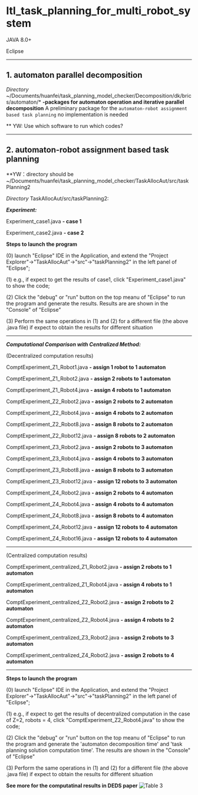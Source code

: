 # ltl_task_planning_for_multi_robot_system

JAVA 8.0+

Eclipse

***
## 1. automaton parallel decomposition

_Directory_ ~/Documents/huanfei/task_planning_model_checker/Decomposition/dk/brics/automaton/* 
**-packages for automaton operation and iterative parallel decomposition**
A preliminary package for the `automaton-robot assignment based task planning` no implementation is needed

** YW: Use which software to run which codes?

***
## 2. automaton-robot assignment based task planning
**YW：directory should be ~/Documents/huanfei/task_planning_model_checker/TaskAllocAut/src/taskPlanning2 

_Directory_ TaskAllocAut/src/taskPlanning2:

_**Experiment:**_

Experiment_case1.java **- case 1**

Experiment_case2.java **- case 2**

**Steps to launch the program** 

(0) launch "Eclipse" IDE in the Application, and extend the "Project Explorer"->"TaskAllocAut"->"src"->"taskPlanning2" in the left panel of "Eclipse";

(1) e.g., if expect to get the results of case1, click "Experiment_case1.java" to show the code;

(2) Click the "debug" or "run" button on the top meanu of "Eclipse" to run the program and generate the results. Results are are shown in the "Console" of "Eclipse"

(3) Perform the same operations in (1) and (2) for a different file (the above .java file) if expect to obtain the results for different situation

--------------------------------------------------------

_**Computational Comparison with Centralized Method:**_

(Decentralized computation results)

ComptExperiment_Z1_Robot1.java 
**- assign 1 robot to 1 automaton**

ComptExperiment_Z1_Robot2.java 
**- assign 2 robots to 1 automaton**

ComptExperiment_Z1_Robot4.java 
**- assign 4 robots to 1 automaton**

ComptExperiment_Z2_Robot2.java
**- assign 2 robots to 2 automaton**

ComptExperiment_Z2_Robot4.java
**- assign 4 robots to 2 automaton**

ComptExperiment_Z2_Robot8.java 
**- assign 8 robots to 2 automaton**

ComptExperiment_Z2_Robot12.java 
**- assign 8 robots to 2 automaton**

ComptExperiment_Z3_Robot2.java 
**- assign 2 robots to 3 automaton**

ComptExperiment_Z3_Robot4.java 
**- assign 4 robots to 3 automaton**

ComptExperiment_Z3_Robot8.java 
**- assign 8 robots to 3 automaton**

ComptExperiment_Z3_Robot12.java
**- assign 12 robots to 3 automaton**

ComptExperiment_Z4_Robot2.java 
**- assign 2 robots to 4 automaton**

ComptExperiment_Z4_Robot4.java 
**- assign 4 robots to 4 automaton**

ComptExperiment_Z4_Robot8.java 
**- assign 8 robots to 4 automaton**

ComptExperiment_Z4_Robot12.java 
**- assign 12 robots to 4 automaton**

ComptExperiment_Z4_Robot16.java
**- assign 12 robots to 4 automaton**

-------------------------------------------

(Centralized computation results)

ComptExperiment_centralized_Z1_Robot2.java 
**- assign 2 robots to 1 automaton**

ComptExperiment_centralized_Z1_Robot4.java 
**- assign 4 robots to 1 automaton**

ComptExperiment_centralized_Z2_Robot2.java 
**- assign 2 robots to 2 automaton**

ComptExperiment_centralized_Z2_Robot4.java 
**- assign 4 robots to 2 automaton**

ComptExperiment_centralized_Z3_Robot2.java 
**- assign 2 robots to 3 automaton**

ComptExperiment_centralized_Z4_Robot2.java 
**- assign 2 robots to 4 automaton**

-------------------------------------------------
**Steps to launch the program** 

(0) launch "Eclipse" IDE in the Application, and extend the "Project Explorer"->"TaskAllocAut"->"src"->"taskPlanning2" in the left panel of "Eclipse";

(1) e.g., if expect to get the results of decentralized computation in the case of Z=2, robots = 4, click "ComptExperiment_Z2_Robot4.java" to show the code;

(2) Click the "debug" or "run" button on the top meanu of "Eclipse" to run the program and generate the 'automaton decomposition time' and 'task planning solution computation time'. The results are shown in the "Console" of "Eclipse"

(3) Perform the same operations in (1) and (2) for a different file (the above .java file) if expect to obtain the results for different situation

**See more for the computatinal results in DEDS paper**
![Table 3](https://gitlab.com/-/ide/project/i2r-research-group/smp/task-decomposition-and-allocation/automata_decomposition_allocation/tree/HZ/-/results/computational_results.png/)
